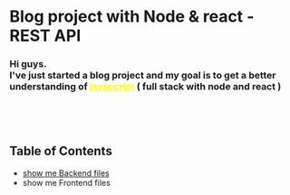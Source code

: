 # Blog project with Node & react - REST API

<!-- ###  -->

<h3> 
Hi guys. <br />
I've just started a blog project and my goal is to get a better understanding of <span style="color:yellow;text-decoration:underline"> javascript </span> ( <b> full stack with node and react </b> )
<h3>

<br />
<br />

<h2>
    Table of Contents
</h2>
<ul>
    <li>
        <a href="https://github.com/TarDasT-7/Blog-with-node-react-API/tree/main/backend"> show me Backend files</a>
    </li>
    <li>
        <a > show me Frontend files</a>
    </li>
    
<ul>